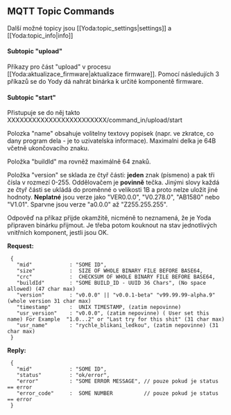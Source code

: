 ## MQTT Topic Commands

Další možné topicy jsou [[Yoda:topic_settings|settings]] a [[Yoda:topic_info|info]]

#### Subtopic "upload"

Příkazy pro část "upload" v procesu [[Yoda:aktualizace_firmware|aktualizace firmware]]. Pomocí následujích 3 příkazů se do Yody dá nahrát binárka k určité komponentě firmware.

#### Subtopic "start" 

Přistupuje se do něj takto
XXXXXXXXXXXXXXXXXXXXXXXX/command_in/upload/start

Polozka "name" obsahuje volitelny textovy popisek (napr. ve zkratce, co dany program dela - je to uzivatelska informace). Maximalni delka je 64B včetně ukončovacího znaku.

Položka "buildId" ma rovněž maximálně 64 znaků.

Položka "version" se sklada ze čtyř části: **jeden** znak (písmeno) a pak tři čísla v rozmezí 0-255. Oddělovačem je **povinně** tečka. Jinými slovy každá ze čtyř části se ukládá do proměnné o velikosti 1B a proto nelze uložit jiné hodnoty. **Neplatné** jsou verze jako "VER0.0.0", "V0.278.0", "AB1580" nebo "V1.01". Sparvne jsou verze "a0.0.0" až "Z255.255.255".

Odpověď na příkaz přijde okamžitě, nicméně to neznamená, že je Yoda připraven binárku přijmout. Je třeba potom kouknout na stav jednotlivých vnitřních komponent, jestli jsou OK.

**Request:**

```
 {
   "mid"            : "SOME ID",
   "size"           :  SIZE OF WHOLE BINARY FILE BEFORE BASE64,
   "crc"            :  CHECKSUM OF WHOLE BINARY FILE BEFORE BASE64,
   "buildId"        : "SOME BUILD_ID - UUID 36 Chars", (No space allowed) (47 char max) 
   "version"        : "v0.0.0" || "v0.0.1-beta" "v99.99.99-alpha.9" (whole version 31 char max)
   "timestamp"      :  UNIX TIMESTAMP, (zatim nepovinne)
   "usr_version"    : "v0.0.0", (zatim nepovinne) ( User set this name) For Example  "1.0...2" or "Last try for this shit" (31 char max) 
   "usr_name"       : "rychle_blikani_ledkou", (zatim nepovinne) (31 char max)
 }
```

**Reply:**

```
 {
   "mid"            : "SOME ID",
   "status"         : "ok/error",
   "error"          : "SOME ERROR MESSAGE", // pouze pokud je status == error
   "error_code"     :  SOME NUMBER          // pouze pokud je status == error
 }
```
